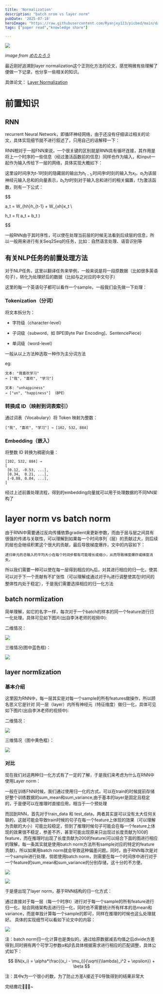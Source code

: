 ```yaml
---
title: 'Normalization'
description: "batch nrom vs layer norm"
pubDate: '2025-07-18'    
heroImage: "https://raw.githubusercontent.com/Ryanjxy123/picbed/main/datacommissionイラスト-132731053.png"
tags: ["paper read","knowledge share"]

---
```


![](https://raw.githubusercontent.com/Ryanjxy123/picbed/main/datacommissionイラスト-132731053.png)

*image from [めたたろう](https://pixiviz.pwp.app/artist/53999519)*


最近刚好追溯到layer normalization这个正则化方法的论文，感觉稍微有些理解了便做一下记录，也分享一些相关的知识。

具体论文： [Layer Normalization](https://papers.cool/arxiv/1607.06450)


# 前置知识

## RNN

recurrent Neural Network，即循环神经网络，由于还没有仔细读过相关的论文，具体实现细节就不进行叙述了，只用自己的话解释一下：

RNN相对于一般FNN来说，一个很关键的区别就是RNN具有循环连接，其作用是将上一个时序的一些信息（经过激活函数前的信息）同样也作为输入，和input一起作为输入传给下一层的网络，具体实现大概如下：

这里设时间序为t-1时刻的隐藏层的输出为$h_{t-1}$,时间序t时刻的输入为$x_t$，$a_t$为该层神经元输入总和的向量表示，$b_t$为t时刻对于输入总和进行的相关偏置，f为激活函数，则有一下公式：

$$

a_t = W_{hh}h_{t-1} + W_{xh}x_t  \\ 

h_t = f( a_t + b_t )

$$

一般RNN由于其时序性，可以使在处理当前层的时候无法看到后续层的信息，所以一般用来进行有关Seq2Seq的任务，比如：自然语言处理、语音识别等

## 有关NLP任务的前置处理方法

对于NLP任务，这里以翻译任务来举例，一般来说是将一段原数据（比如很多英语句子），转化为处理好后的数据（比如与之对应的中文句子）

这里的每一个英语句子都可以看作一个sample，一般我们会先做一下处理：

### Tokenization（分词）

将文本拆分为：

- 字符级（character-level）

- 子词级（subword，如 BPE[Byte Pair Encoding]、SentencePiece）

- 单词级（word-level）

一般从以上方法种选取一种作为主分词方法

eg:
```
文本: "我喜欢学习"
→ ["我", "喜欢", "学习"]
```

```
文本: "unhappiness"
→ ["un", "happiness"] （BPE）
```


### 转换成 ID（映射到词表索引）

通过词表（Vocabulary）将 Token 映射为整数：

```
["我", "喜欢", "学习"] → [102, 532, 884]
```

### Embedding（嵌入）

将整数 ID 转换为稠密向量：

```
[102, 532, 884] →
[
 [0.12, -0.53, ...],
 [0.34,  0.21, ...],
 [-0.88, 0.04, ...],
]
```

经过上述前置处理流程，得到的embedding向量就可以用于处理数据的不同NN架构了

# layer norm vs batch norm

由于RNN中需要通过反向传播依靠gradient来更新参数，而由于层与层之间具有很强的传递与关联性，可以理解到如果每一个时间序列（层）的贡献过大，则后续的层也会继续积累这个很大的贡献，最后导致梯度爆炸，文中的内容如下：

```
递归单元的总输入的平均大小在每个时间步都有可能增长或缩小，从而导致梯度爆炸或梯度消失。
```
所以我们需要一种可以使在每一层得到相应的$h_t$后，对其进行相应的归一化，使其可以对于下一个贡献有不扩张性（可以理解成通过对于$h_t$进行调整使其在t时间的整体性内处于稳定），于是我们需要选择相应的归一化方法

## batch normlization

简单理解，如它的名字一样，每次对于一个batch的样本的同一个feature进行归一化处理，具体可见如下图片(出自李沐老师的视频中):

二维情况：

![](https://raw.githubusercontent.com/Ryanjxy123/picbed/main/data20250718234909.png)

三维情况(图中蓝色框)：

![](https://raw.githubusercontent.com/Ryanjxy123/picbed/main/data20250718235058.png)


## layer normlization


### 基本介绍

这里因为RNN中，每一层其实是对每一个sample的所有features做操作，所以顾名思义它是针对 同一层（layer）内所有神经元（特征维度）做归一化，具体可见如下图片(出自李沐老师的视频中):

二维情况：

![](https://raw.githubusercontent.com/Ryanjxy123/picbed/main/data20250718235635.png)

三维情况（图中黄色框）：

![](https://raw.githubusercontent.com/Ryanjxy123/picbed/main/data20250718235058.png)


### 对比

现在我们对这两种归一化方式有了一定的了解，于是我们来考虑为什么在RNN中使用Layer norm：

一般在训练FNN时候，我们通过使用归一化的方式，可以在train的时候提前存储好整个训练数据的sum_mean和sum_variance,由于基本的layer是固定且稳定的，于是便可以在推理时直接应用，相当于一个预处理

而回到RNN，首先对于train_data 和 test_data，两者其实是可以没有太大任何关联的，这就可能会导致train时候的句子在每一个feature上体现的效果（可以理解为贡献的大小）可能比较稳定，但到了推理时候句子可能会在每一个feature上体现的效果很不稳定，参差不齐，甚至可能出现原来只出现过长度贡献为100的feature，而在推理时出现了长度贡献为200的feature(可以结合下面的图进行相应的理解，每一条其实就是使用batch norm方法所有sample对应的特定的feature贡献)，所以如果用batch norm就会导致这种偏差问题。同时，由于RNN每次是对一个sample进行处理，倘若使用batch norm，则需要在每一个时间序中进行对于一个feature的sum_mean和sum_variance的分别存储，这十分的不方便。

![](https://raw.githubusercontent.com/Ryanjxy123/picbed/main/data20250719000742.png)

![](https://raw.githubusercontent.com/Ryanjxy123/picbed/main/data20250719001504.png)

于是便出现了layer norm，基于RNN结构的归一化方式：

通过直接对于每一层（每一个时序t）进行对于每一个sample的所有feature进行归一化，贴合网络架构去进行归一化，同时也不需要统计所有样本的总mean和variance，而是单独计算每一个sample的即可，同样在推理的时候也这么处理就好。
具体的实现细节可以看如下论文中的内容：

![](https://raw.githubusercontent.com/Ryanjxy123/picbed/main/data20250719001128.png)

注：batch norm归一化计算也是类似的，通过给原数据减去均值之后divide方差得到,同时拥有两个可学习参数$\alpha$和$\beta$去具体根据需求进行相应的匹配调整，具体公式如下：

$$
BN(x_i) = \alpha*\frac{(x_i - \mu_i)}{\sqrt{{\lambda}_i^2 + \epsilon}} + \beta
$$

注：其中$\epsilon$为一个很小的数，为了防止方差$\lambda$接近于0导致得到的结果非常大


完结撒花🌼🌼🌼~










